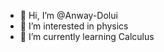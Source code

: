 - 👋 Hi, I’m @Anway-Dolui
- 👀 I’m interested in physics
- 🌱 I’m currently learning Calculus

<!---
Anway-Dolui/Anway-Dolui is a ✨ special ✨ repository because its `README.md` (this file) appears on your GitHub profile.
You can click the Preview link to take a look at your changes.
--->
